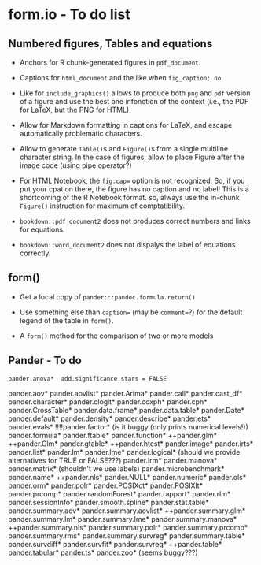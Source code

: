 # form.io - To do list

## Numbered figures, Tables and equations

- Anchors for R chunk-generated figures in `pdf_document`.

- Captions for `html_document` and the like when `fig_caption: no`.

- Like for `include_graphics()` allows to produce both `png` and `pdf` version of a figure and use the best one infonction of the context (i.e., the PDF for LaTeX, but the PNG for HTML).

- Allow for Markdown formatting in captions for LaTeX, and escape automatically problematic characters.

- Allow to generate `Table()`s and `Figure()`s from a single multiline character string. In the case of figures, allow to place Figure after the image code (using pipe operator?)

- For HTML Notebook, the `fig.cap=` option is not recognized. So, if you put your cpation there, the figure has no caption and no label! This is a shortcoming of the R Notebook format. so, always use the in-chunk `Figure()` instruction for maximum of comptatibility.

- `bookdown::pdf_document2` does not produces correct numbers and links for equations.

- `bookdown::word_document2` does not dispalys the label of equations correctly.

## form()

- Get a local copy of `pander:::pandoc.formula.return()`

- Use something else than `caption=` (may be `comment=`?) for the default legend of the table in `form()`.

- A `form()` method for the comparison of two or more models

## Pander - To do

    pander.anova*  add.significance.stars = FALSE
pander.aov*
pander.aovlist*
pander.Arima*
    pander.call*
pander.cast_df*
    pander.character*
pander.clogit*
pander.coxph*
pander.cph*
pander.CrossTable*
    pander.data.frame*
    pander.data.table*
    pander.Date*
    pander.default*
pander.density*
pander.describe*
pander.ets*
pander.evals*
!!!!pander.factor* (is it buggy (only prints numerical levels!))
    pander.formula*
pander.ftable*
    pander.function*
++pander.glm*
++pander.Glm*
pander.gtable*
++pander.htest*
pander.image*
pander.irts*
    pander.list*
    pander.lm*
pander.lme*
    pander.logical* (should we provide alternatives for TRUE or FALSE???)
pander.lrm*
pander.manova*
     pander.matrix* (shouldn't we use labels)
pander.microbenchmark*
    pander.name*
++pander.nls*
    pander.NULL*
    pander.numeric*
pander.ols*
pander.orm*
pander.polr*
    pander.POSIXct*
    pander.POSIXlt*
pander.prcomp*
pander.randomForest*
pander.rapport*
pander.rlm*
pander.sessionInfo*
pander.smooth.spline*
pander.stat.table*
pander.summary.aov*
pander.summary.aovlist*
++pander.summary.glm*
    pander.summary.lm*
pander.summary.lme*
pander.summary.manova*
++pander.summary.nls*
pander.summary.polr*
pander.summary.prcomp*
pander.summary.rms*
pander.summary.survreg*
pander.summary.table*
pander.survdiff*
pander.survfit*
pander.survreg*
++pander.table*
pander.tabular*
pander.ts*
pander.zoo* (seems buggy???)
